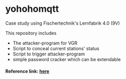 # yohohomqtt


Case study using Fischertechnik's Lernfabrik 4.0 (9V)

This repository includes 
- The attacker-program for VGR
- Script to conceal current stations' status
- Script to trigger attacker-program
- simple password cracker which can be extendable


#### Reference link: [here](https://github.com/emqx/MQTT-Client-Examples/blob/master/mqtt-client-Python3/sub_tcp.py)



